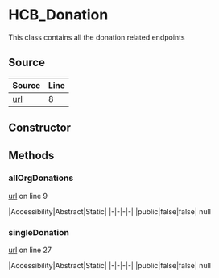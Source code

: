 # HCB_Donation

This class contains all the donation related endpoints
## Source
|Source|Line|
|-|-|
|[url](https://github.com/devramsean0/hcb.js/blob/2bdb224/src/api_endpoints/donation.ts#L8)|8|
## Constructor
## Methods
### allOrgDonations
[url](https://github.com/devramsean0/hcb.js/blob/2bdb224/src/api_endpoints/donation.ts#L9) on line 9  

|Accessibility|Abstract|Static|
|-|-|-|-|
|public|false|false|
null

### singleDonation
[url](https://github.com/devramsean0/hcb.js/blob/2bdb224/src/api_endpoints/donation.ts#L27) on line 27  

|Accessibility|Abstract|Static|
|-|-|-|-|
|public|false|false|
null
